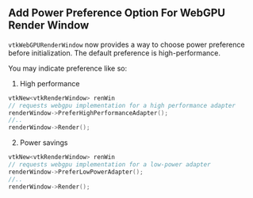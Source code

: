 ## Add Power Preference Option For WebGPU Render Window

`vtkWebGPURenderWindow` now provides a way to choose power preference
before initialization. The default preference is high-performance.

You may indicate preference like so:
1. High performance
```c++
vtkNew<vtkRenderWindow> renWin
// requests webgpu implementation for a high performance adapter
renderWindow->PreferHighPerformanceAdapter();
//..
renderWindow->Render();
```

2. Power savings
```c++
vtkNew<vtkRenderWindow> renWin
// requests webgpu implementation for a low-power adapter
renderWindow->PreferLowPowerAdapter();
//..
renderWindow->Render();
```
